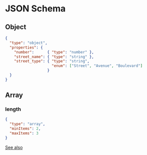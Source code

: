 # JSON Schema

## Object

```json
{
  "type": "object",
  "properties": {
    "number":      { "type": "number" },
    "street_name": { "type": "string" },
    "street_type": { "type": "string",
                     "enum": ["Street", "Avenue", "Boulevard"]
                   }
  }
}
```

## Array

### length
```json
{
  "type": "array",
  "minItems": 2,
  "maxItems": 3
}
```

[See also](http://spacetelescope.github.io/understanding-json-schema/index.html)

